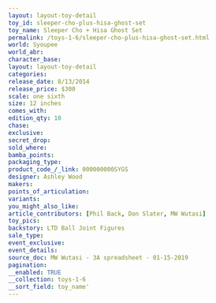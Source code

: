 ```yaml
---
layout: layout-toy-detail 
toy_id: sleeper-cho-plus-hisa-ghost-set
toy_name: Sleeper Cho + Hisa Ghost Set
permalink: /toys-1-6/sleeper-cho-plus-hisa-ghost-set.html
world: Syoupee
world_abr: 
character_base: 
layout: layout-toy-detail
categories: 
release_date: 8/13/2014
release_price: $300 
scale: one sixth
size: 12 inches
comes_with: 
edition_qty: 10
chase: 
exclusive: 
secret_drop: 
sold_where: 
bamba_points: 
packaging_type: 
product_code_/_link: 000000000SYGS
designer: Ashley Wood
makers: 
points_of_articulation: 
variants: 
you_might_also_like: 
article_contributors: [Phil Back, Don Slater, MW Wutasi]
toy_pics: 
backstory: LTD Ball Joint Figures
sale_type: 
event_exclusive: 
event_details: 
source_doc: MW Wutasi - 3A spreadsheet - 01-15-2019
pagination: 
__enabled: TRUE
__collection: toys-1-6
__sort_field: toy_name'
---
```

